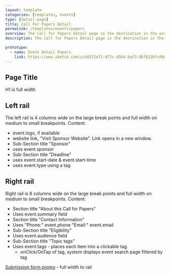 ```yaml
---
layout: template
categories: [templates, events]
type: [detail-page]
title: Call For Papers Detail
permalink: /templates/events/papers
overview: The Call for Papers Detail page is the destination in the events browsing journey. 
description: The Call for Papers Detail page is the destination in the events browsing journey. Please see the [Events](/templates/events) page for information about the Event content type.

prototype:
  - name: Event Detail Papers
    link: https://www.sketch.com/s/dd2f2e71-977c-45b4-baf3-8bf823bfcd0d/p/31BEC0E8-98D7-43D5-B1F3-0FA1F31CFC42/canvas
---
```


## Page Title
H1 is full width

## Left rail
The left rail is 4 columns wide on the large break points and full width on medium to small breakpoints.
Content:
- event.logo, if available
- website link, "Visit Sponsor Website". Link opens in a new window.
- Sub-Section title "Sponsor"
- uses event.sponsor
- Sub-Section title "Deadline"
- uses event.start-date & event.start-time
- uses event.type using a tag

## Right rail
Right rail is 8 columns wide on the large break points and full width on medium to small breakpoints.
Content:
- Section title "About this Call for Papers"
- Uses event.summary field
- Section title "Contact Information"
- Uses "Phone:" event.phone "Email:" event.email
- Sub-Section title "Eligibility"
- Uses event.audience field
- Sub-Section title "Topic tags"
- Uses event.tags - places each item into a clickable tag. 
  - onClick/OnTap of tag, system displays event search page filtered by tag


[Submission form promo](/patterns/summary-box/submissions) - full width to rail
